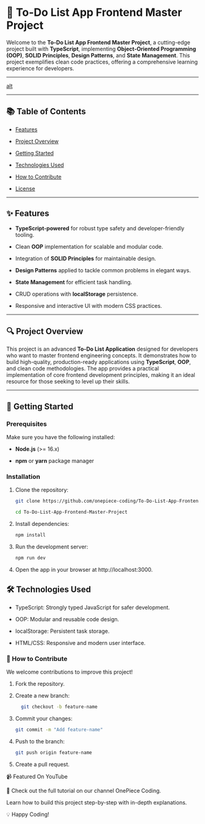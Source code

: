 # 📝 To-Do List App Frontend Master Project

Welcome to the **To-Do List App Frontend Master Project**, a cutting-edge project built with **TypeScript**, implementing **Object-Oriented Programming (OOP)**, **SOLID Principles**, **Design Patterns**, and **State Management**. This project exemplifies clean code practices, offering a comprehensive learning experience for developers.  

---

[alt](https://github.com/onepiece-coding/To-Do-List-App-Frontend-Master-Project/blob/main/public/thumbnail.png)

---

## 📚 Table of Contents

- [Features](#-features)
    
- [Project Overview](#-project-overview)

- [Getting Started](#-getting-started)
  
- [Technologies Used](#-technologies-used)
  
- [How to Contribute](#-how-to-contribute)
  
- [License](#-license)  

---

## ✨ Features

- **TypeScript-powered** for robust type safety and developer-friendly tooling.
  
- Clean **OOP** implementation for scalable and modular code.
  
- Integration of **SOLID Principles** for maintainable design.
  
- **Design Patterns** applied to tackle common problems in elegant ways.
  
- **State Management** for efficient task handling.
  
- CRUD operations with **localStorage** persistence.
  
- Responsive and interactive UI with modern CSS practices.  

---

## 🔍 Project Overview

This project is an advanced **To-Do List Application** designed for developers who want to master frontend engineering concepts. It demonstrates how to build high-quality, production-ready applications using **TypeScript**, **OOP**, and clean code methodologies. The app provides a practical implementation of core frontend development principles, making it an ideal resource for those seeking to level up their skills.  

---

## 🚀 Getting Started

### Prerequisites

Make sure you have the following installed:  

- **Node.js** (>= 16.x)
  
- **npm** or **yarn** package manager  

### Installation

1. Clone the repository:
   
    ```bash
    git clone https://github.com/onepiece-coding/To-Do-List-App-Frontend-Master-Project.git
    
    cd To-Do-List-App-Frontend-Master-Project
    ```
  
2. Install dependencies:

    ```bash
    npm install
    ```

3. Run the development server:

    ```bash
    npm run dev
    ```

4. Open the app in your browser at http://localhost:3000.

## 🛠 Technologies Used

- TypeScript: Strongly typed JavaScript for safer development.

- OOP: Modular and reusable code design.

- localStorage: Persistent task storage.

- HTML/CSS: Responsive and modern user interface.

### 🤝 How to Contribute

We welcome contributions to improve this project!

1. Fork the repository.
   
2. Create a new branch:

    ``` bash
      git checkout -b feature-name
    ```
   
3. Commit your changes:
   
    ```bash
    git commit -m "Add feature-name"
    ```

4. Push to the branch:
   
    ```bash
    git push origin feature-name
    ```

5. Create a pull request.

📹 Featured On YouTube

🎥 Check out the full tutorial on our channel OnePiece Coding.

Learn how to build this project step-by-step with in-depth explanations.

**[]()**

💡 Happy Coding!
